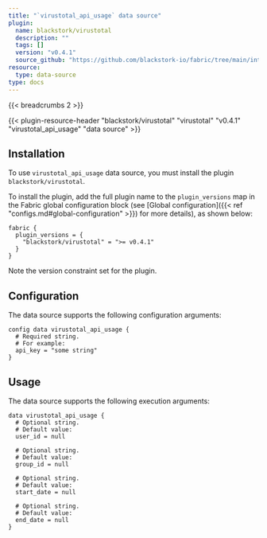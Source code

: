 ```yaml
---
title: "`virustotal_api_usage` data source"
plugin:
  name: blackstork/virustotal
  description: ""
  tags: []
  version: "v0.4.1"
  source_github: "https://github.com/blackstork-io/fabric/tree/main/internal/virustotal/"
resource:
  type: data-source
type: docs
---
```


{{< breadcrumbs 2 >}}

{{< plugin-resource-header "blackstork/virustotal" "virustotal" "v0.4.1" "virustotal_api_usage" "data source" >}}

## Installation

To use `virustotal_api_usage` data source, you must install the plugin `blackstork/virustotal`.

To install the plugin, add the full plugin name to the `plugin_versions` map in the Fabric global configuration block (see [Global configuration]({{< ref "configs.md#global-configuration" >}}) for more details), as shown below:

```hcl
fabric {
  plugin_versions = {
    "blackstork/virustotal" = ">= v0.4.1"
  }
}
```

Note the version constraint set for the plugin.

## Configuration

The data source supports the following configuration arguments:

```hcl
config data virustotal_api_usage {
  # Required string.
  # For example:
  api_key = "some string"
}
```

## Usage

The data source supports the following execution arguments:

```hcl
data virustotal_api_usage {
  # Optional string.
  # Default value:
  user_id = null

  # Optional string.
  # Default value:
  group_id = null

  # Optional string.
  # Default value:
  start_date = null

  # Optional string.
  # Default value:
  end_date = null
}
```